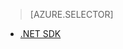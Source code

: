 ﻿> [AZURE.SELECTOR]
- [.NET SDK](../articles/media-services/media-services-encode-with-premium-workflow.md)


